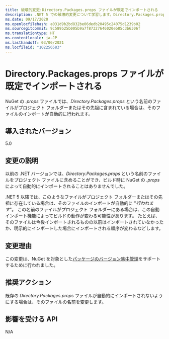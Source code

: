 ```yaml
---
title: 破壊的変更:Directory.Packages.props ファイルが既定でインポートされる
description: .NET 5 での破壊的変更について学習します。Directory.Packages.props という名前のファイルがプロジェクト フォルダーに含まれている場合、NuGet の .props ファイルによってそのファイルのインポートが自動的に行われます。
ms.date: 09/17/2020
ms.openlocfilehash: a031d9b2bd832be06dedb20495c24075d1239b02
ms.sourcegitcommit: 9c589b25b005b9a7f87327646020eb85c3b6306f
ms.translationtype: HT
ms.contentlocale: ja-JP
ms.lasthandoff: 03/06/2021
ms.locfileid: "102256583"
---
```

# <a name="directorypackagesprops-files-is-imported-by-default"></a>Directory.Packages.props ファイルが既定でインポートされる

NuGet の *.props* ファイルでは、*Directory.Packages.props* という名前のファイルがプロジェクト フォルダーまたはその先祖に含まれている場合は、そのファイルのインポートが自動的に行われます。

## <a name="version-introduced"></a>導入されたバージョン

5.0

## <a name="change-description"></a>変更の説明

以前の .NET バージョンでは、*Directory.Packages.props* という名前のファイルをプロジェクト ファイルに含めることができ、ビルド時に NuGet の *.props* によって自動的にインポートされることはありませんでした。

.NET 5 以降では、このようなファイルがプロジェクト フォルダーまたはその先祖に存在している場合は、そのファイルのインポートが自動的に "*行われます*"。 この名前のファイルがプロジェクト フォルダーにある場合は、この自動インポート機能によってビルドの動作が変わる可能性があります。 たとえば、そのファイルは今後インポートされるものの以前はインポートされていなかったか、明示的にインポートした場合にインポートされる順序が変わるなどします。

## <a name="reason-for-change"></a>変更理由

この変更は、NuGet を対象とした[パッケージのバージョン集中管理](https://github.com/NuGet/Home/wiki/Centrally-managing-NuGet-package-versions)をサポートするために行われました。

## <a name="recommended-action"></a>推奨アクション

既存の *Directory.Packages.props* ファイルが自動的にインポートされないようにする場合は、そのファイルの名前を変更します。

## <a name="affected-apis"></a>影響を受ける API

N/A

<!--

### Affected APIs

Not detectable via API analysis.

### Category

MSBuild

-->
